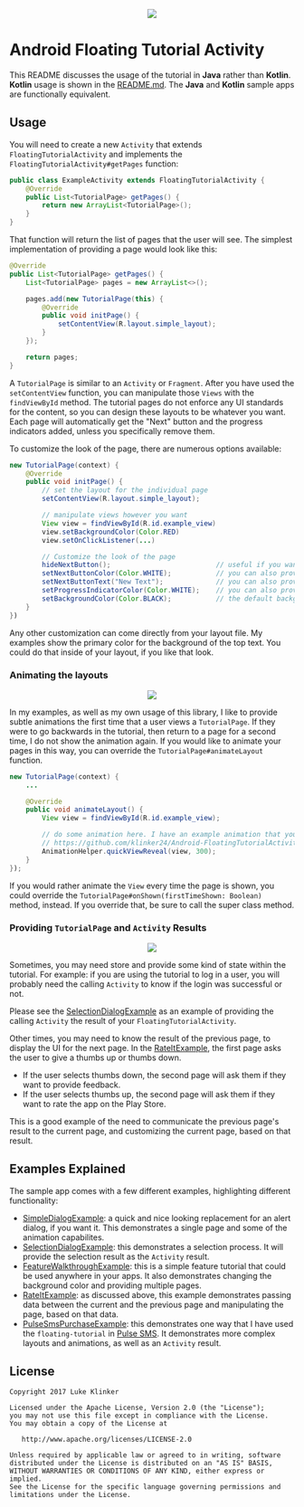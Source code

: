 <p align="center">
  <img src="artwork/feature.gif">
</p>

# Android Floating Tutorial Activity

This README discusses the usage of the tutorial in **Java** rather than **Kotlin**. **Kotlin** usage is shown in the [README.md](README.md). The **Java** and **Kotlin** sample apps are functionally equivalent.

## Usage

You will need to create a new `Activity` that extends `FloatingTutorialActivity` and implements the `FloatingTutorialActivity#getPages` function:

```java
public class ExampleActivity extends FloatingTutorialActivity {
    @Override
    public List<TutorialPage> getPages() {
        return new ArrayList<TutorialPage>();
    }
}
```

That function will return the list of pages that the user will see. The simplest implementation of providing a page would look like this:

```java
@Override
public List<TutorialPage> getPages() {
    List<TutorialPage> pages = new ArrayList<>();

    pages.add(new TutorialPage(this) {
        @Override
        public void initPage() {
            setContentView(R.layout.simple_layout);
        }
    });

    return pages;
}
```

A `TutorialPage` is similar to an `Activity` or `Fragment`. After you have used the `setContentView` function, you can manipulate those `Views` with the `findViewById` method. The tutorial pages do not enforce any UI standards for the content, so you can design these layouts to be whatever you want. Each page will automatically get the "Next" button and the progress indicators added, unless you specifically remove them.

To customize the look of the page, there are numerous options available:

```java
new TutorialPage(context) {
    @Override
    public void initPage() {
        // set the layout for the individual page
        setContentView(R.layout.simple_layout);

        // manipulate views however you want
        View view = findViewById(R.id.example_view)
        view.setBackgroundColor(Color.RED)
        view.setOnClickListener(...)

        // Customize the look of the page
        hideNextButton();                          // useful if you want to handle going to the next page, within your layout, instead of with this button
        setNextButtonColor(Color.WHITE);           // you can also provide a color resource value with the setNextButtonColorResource function
        setNextButtonText("New Text");             // you can also provide a string resource value
        setProgressIndicatorColor(Color.WHITE);    // you can also provide a color resource value with the setProgressIndicatorColorResource function
        setBackgroundColor(Color.BLACK);           // the default background color is white. Changing it here will automatically adjust the progress indicator and next button colors, based on whether or not the background is light or dark.
    }
})
```

Any other customization can come directly from your layout file. My examples show the primary color for the background of the top text. You could do that inside of your layout, if you like that look.

### Animating the layouts

<p align="center">
  <img src="artwork/animation.gif">
</p>

In my examples, as well as my own usage of this library, I like to provide subtle animations the first time that a user views a `TutorialPage`. If they were to go backwards in the tutorial, then return to a page for a second time, I do not show the animation again. If you would like to animate your pages in this way, you can override the `TutorialPage#animateLayout` function.

```java
new TutorialPage(context) {
    ...

    @Override
    public void animateLayout() {
        View view = findViewById(R.id.example_view);

        // do some animation here. I have an example animation that you could use:
        // https://github.com/klinker24/Android-FloatingTutorialActivity/blob/master/sample-java/src/main/java/xyz/klinker/floating_tutorial/util/AnimationHelper.java
        AnimationHelper.quickViewReveal(view, 300);
    }
});
```

If you would rather animate the `View` every time the page is shown, you could override the `TutorialPage#onShown(firstTimeShown: Boolean)` method, instead. If you override that, be sure to call the super class method.

### Providing `TutorialPage` and `Activity` Results

<p align="center">
  <img src="artwork/result_data.gif">
</p>

Sometimes, you may need store and provide some kind of state within the tutorial. For example: if you are using the tutorial to log in a user, you will probably need the calling `Activity` to know if the login was successful or not.

Please see the [SelectionDialogExample](sample-java/src/main/java/xyz/klinker/floating_tutorial/examples/SelectionDialogExample.java) as an example of providing the calling `Activity` the result of your `FloatingTutorialActivity`.

Other times, you may need to know the result of the previous page, to display the UI for the next page. In the [RateItExample](sample-java/src/main/java/xyz/klinker/floating_tutorial/examples/RateItExample.java), the first page asks the user to give a thumbs up or thumbs down.

* If the user selects thumbs down, the second page will ask them if they want to provide feedback.
* If the user selects thumbs up, the second page will ask them if they want to rate the app on the Play Store.

This is a good example of the need to communicate the previous page's result to the current page, and customizing the current page, based on that result.

## Examples Explained

The sample app comes with a few different examples, highlighting different functionality:

* [SimpleDialogExample](sample-java/src/main/java/xyz/klinker/floating_tutorial/examples/SimpleDialogExample.java): a quick and nice looking replacement for an alert dialog, if you want it. This demonstrates a single page and some of the animation capabilites.
* [SelectionDialogExample](sample-java/src/main/java/xyz/klinker/floating_tutorial/examples/SelectionDialogExample.java): this demonstrates a selection process. It will provide the selection result as the `Activity` result.
* [FeatureWalkthroughExample](sample-java/src/main/java/xyz/klinker/floating_tutorial/examples/FeatureWalkthroughExample.java): this is a simple feature tutorial that could be used anywhere in your apps. It also demonstrates changing the background color and providing multiple pages.
* [RateItExample](sample-java/src/main/java/xyz/klinker/floating_tutorial/examples/RateItExample.java): as discussed above, this example demonstrates passing data between the current and the previous page and manipulating the page, based on that data.
* [PulseSmsPurchaseExample](sample-java/src/main/java/xyz/klinker/floating_tutorial/examples/PulseSmsPurchaseExample.java): this demonstrates one way that I have used the `floating-tutorial` in [Pulse SMS](https://play.google.com/store/apps/details?id=xyz.klinker.messenger). It demonstrates more complex layouts and animations, as well as an `Activity` result.

## License

    Copyright 2017 Luke Klinker

    Licensed under the Apache License, Version 2.0 (the "License");
    you may not use this file except in compliance with the License.
    You may obtain a copy of the License at

       http://www.apache.org/licenses/LICENSE-2.0

    Unless required by applicable law or agreed to in writing, software
    distributed under the License is distributed on an "AS IS" BASIS,
    WITHOUT WARRANTIES OR CONDITIONS OF ANY KIND, either express or implied.
    See the License for the specific language governing permissions and
    limitations under the License.
